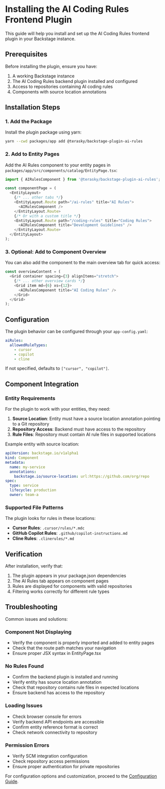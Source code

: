 # Installing the AI Coding Rules Frontend Plugin

This guide will help you install and set up the AI Coding Rules frontend plugin in your Backstage instance.

## Prerequisites

Before installing the plugin, ensure you have:

1. A working Backstage instance
2. The AI Coding Rules backend plugin installed and configured
3. Access to repositories containing AI coding rules
4. Components with source location annotations

## Installation Steps

### 1. Add the Package

Install the plugin package using yarn:

```bash
yarn --cwd packages/app add @terasky/backstage-plugin-ai-rules
```

### 2. Add to Entity Pages

Add the AI Rules component to your entity pages in `packages/app/src/components/catalog/EntityPage.tsx`:

```typescript
import { AIRulesComponent } from '@terasky/backstage-plugin-ai-rules';

const componentPage = (
  <EntityLayout>
    {/* ... other tabs */}
    <EntityLayout.Route path="/ai-rules" title="AI Rules">
      <AIRulesComponent />
    </EntityLayout.Route>
    {/* Or with a custom title */}
    <EntityLayout.Route path="/coding-rules" title="Coding Rules">
      <AIRulesComponent title="Development Guidelines" />
    </EntityLayout.Route>
  </EntityLayout>
);
```

### 3. Optional: Add to Component Overview

You can also add the component to the main overview tab for quick access:

```typescript
const overviewContent = (
  <Grid container spacing={3} alignItems="stretch">
    {/* ... other overview cards */}
    <Grid item md={6} xs={12}>
      <AIRulesComponent title="AI Coding Rules" />
    </Grid>
  </Grid>
);
```

## Configuration

The plugin behavior can be configured through your `app-config.yaml`:

```yaml
aiRules:
  allowedRuleTypes:
    - cursor
    - copilot  
    - cline
```

If not specified, defaults to `["cursor", "copilot"]`.

## Component Integration

### Entity Requirements

For the plugin to work with your entities, they need:

1. **Source Location**: Entity must have a source location annotation pointing to a Git repository
2. **Repository Access**: Backend must have access to the repository
3. **Rule Files**: Repository must contain AI rule files in supported locations

Example entity with source location:
```yaml
apiVersion: backstage.io/v1alpha1
kind: Component
metadata:
  name: my-service
  annotations:
    backstage.io/source-location: url:https://github.com/org/repo
spec:
  type: service
  lifecycle: production
  owner: team-a
```

### Supported File Patterns

The plugin looks for rules in these locations:

- **Cursor Rules**: `.cursor/rules/*.mdc`
- **GitHub Copilot Rules**: `.github/copilot-instructions.md`
- **Cline Rules**: `.clinerules/*.md`

## Verification

After installation, verify that:

1. The plugin appears in your package.json dependencies
2. The AI Rules tab appears on component pages
3. Rules are displayed for components with valid repositories
4. Filtering works correctly for different rule types

## Troubleshooting

Common issues and solutions:

### Component Not Displaying
- Verify the component is properly imported and added to entity pages
- Check that the route path matches your navigation
- Ensure proper JSX syntax in EntityPage.tsx

### No Rules Found
- Confirm the backend plugin is installed and running
- Verify entity has source location annotation
- Check that repository contains rule files in expected locations
- Ensure backend has access to the repository

### Loading Issues
- Check browser console for errors
- Verify backend API endpoints are accessible
- Confirm entity reference format is correct
- Check network connectivity to repository

### Permission Errors
- Verify SCM integration configuration
- Check repository access permissions
- Ensure proper authentication for private repositories

For configuration options and customization, proceed to the [Configuration Guide](./configure.md). 